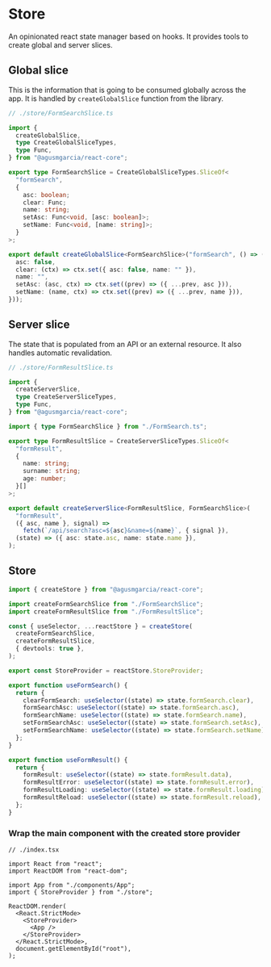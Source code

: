 # Store

An opinionated react state manager based on hooks. It provides tools to create global and server slices.

## Global slice

This is the information that is going to be consumed globally across the app. It is handled by `createGlobalSlice` function from the library.

```ts
// ./store/FormSearchSlice.ts

import {
  createGlobalSlice,
  type CreateGlobalSliceTypes,
  type Func,
} from "@agusmgarcia/react-core";

export type FormSearchSlice = CreateGlobalSliceTypes.SliceOf<
  "formSearch",
  {
    asc: boolean;
    clear: Func;
    name: string;
    setAsc: Func<void, [asc: boolean]>;
    setName: Func<void, [name: string]>;
  }
>;

export default createGlobalSlice<FormSearchSlice>("formSearch", () => ({
  asc: false,
  clear: (ctx) => ctx.set({ asc: false, name: "" }),
  name: "",
  setAsc: (asc, ctx) => ctx.set((prev) => ({ ...prev, asc })),
  setName: (name, ctx) => ctx.set((prev) => ({ ...prev, name })),
}));
```

## Server slice

The state that is populated from an API or an external resource. It also handles automatic revalidation.

```ts
// ./store/FormResultSlice.ts

import {
  createServerSlice,
  type CreateServerSliceTypes,
  type Func,
} from "@agusmgarcia/react-core";

import { type FormSearchSlice } from "./FormSearch.ts";

export type FormResultSlice = CreateServerSliceTypes.SliceOf<
  "formResult",
  {
    name: string;
    surname: string;
    age: number;
  }[]
>;

export default createServerSlice<FormResultSlice, FormSearchSlice>(
  "formResult",
  ({ asc, name }, signal) =>
    fetch(`/api/search?asc=${asc}&name=${name}`, { signal }),
  (state) => ({ asc: state.asc, name: state.name }),
);
```

## Store

```typescript
import { createStore } from "@agusmgarcia/react-core";

import createFormSearchSlice from "./FormSearchSlice";
import createFormResultSlice from "./FormResultSlice";

const { useSelector, ...reactStore } = createStore(
  createFormSearchSlice,
  createFormResultSlice,
  { devtools: true },
);

export const StoreProvider = reactStore.StoreProvider;

export function useFormSearch() {
  return {
    clearFormSearch: useSelector((state) => state.formSearch.clear),
    formSearchAsc: useSelector((state) => state.formSearch.asc),
    formSearchName: useSelector((state) => state.formSearch.name),
    setFormSearchAsc: useSelector((state) => state.formSearch.setAsc),
    setFormSearchName: useSelector((state) => state.formSearch.setName),
  };
}

export function useFormResult() {
  return {
    formResult: useSelector((state) => state.formResult.data),
    formResultError: useSelector((state) => state.formResult.error),
    formResultLoading: useSelector((state) => state.formResult.loading),
    formResultReload: useSelector((state) => state.formResult.reload),
  };
}
```

### Wrap the main component with the created store provider

```tsx
// ./index.tsx

import React from "react";
import ReactDOM from "react-dom";

import App from "./components/App";
import { StoreProvider } from "./store";

ReactDOM.render(
  <React.StrictMode>
    <StoreProvider>
      <App />
    </StoreProvider>
  </React.StrictMode>,
  document.getElementById("root"),
);
```
